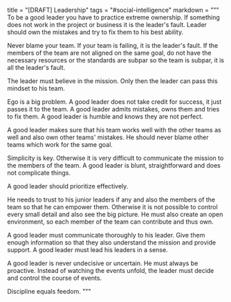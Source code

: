title = "[DRAFT] Leadership"
tags = "#social-intelligence"
markdown = """
To be a good leader you have to practice extreme ownership. If something does not work in the project or business it is the leader's fault. Leader should own the mistakes and try to fix them to his best ability.

Never blame your team. If your team is failing, it is the leader's fault. If the members of the team are not aligned on the same goal, do not have the necessary resources or the standards are subpar so the team is subpar, it is all the leader's fault.

The leader must believe in the mission. Only then the leader can pass this mindset to his team.

Ego is a big problem. A good leader does not take credit for success, it just passes it to the team. A good leader admits mistakes, owns them and tries to fix them. A good leader is humble and knows they are not perfect.

A good leader makes sure that his team works well with the other teams as well and also own other teams' mistakes. He should never blame other teams which work for the same goal.

Simplicity is key. Otherwise it is very difficult to communicate the mission to the members of the team. A good leader is blunt, straightforward and does not complicate things.

A good leader should prioritize effectively.

He needs to trust to his junior leaders if any and also the members of the team so that he can empower them. Otherwise it is not possible to control every small detail and also see the big picture. He must also create an open environment, so each member of the team can contribute and thus own.

A good leader must communicate thoroughly to his leader. Give them enough information so that they also understand the mission and provide support. A good leader must lead his leaders in a sense.

A good leader is never undecisive or uncertain. He must always be proactive. Instead of watching the events unfold, the leader must decide and control the course of events.

Discipline equals feedom.
"""